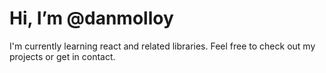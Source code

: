 # Hi, I’m @danmolloy

I'm currently learning react and related libraries. Feel free to check out my projects or get in contact.

<!---
danmolloy/danmolloy is a ✨ special ✨ repository because its `README.md` (this file) appears on your GitHub profile.
You can click the Preview link to take a look at your changes.
--->
